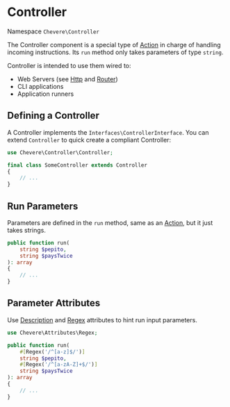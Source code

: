 # Controller

Namespace `Chevere\Controller`

The Controller component is a special type of [Action](action.md) in charge of handling incoming instructions. Its `run` method only takes parameters of type `string`.

Controller is intended to use them wired to:

* Web Servers (see [Http](../packages/http.md) and [Router](../packages/router.md))
* CLI applications
* Application runners

## Defining a Controller

A Controller implements the `Interfaces\ControllerInterface`. You can extend `Controller` to quick create a compliant Controller:

```php
use Chevere\Controller\Controller;

final class SomeController extends Controller
{
    // ...
}
```

## Run Parameters

Parameters are defined in the `run` method, same as an [Action](action.md#run), but it just takes strings.

```php
public function run(
    string $pepito,
    string $paysTwice
): array
{
    // ...
}
```

## Parameter Attributes

Use [Description](attribute.md#regex) and [Regex](attribute.md#regex) attributes to hint run input parameters.

```php
use Chevere\Attributes\Regex;

public function run(
    #[Regex('/^[a-z]$/')]
    string $pepito,
    #[Regex('/^[a-zA-Z]+$/')]
    string $paysTwice
): array
{
    // ...
}
```
